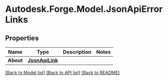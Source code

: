 # Autodesk.Forge.Model.JsonApiErrorLinks
## Properties

Name | Type | Description | Notes
------------ | ------------- | ------------- | -------------
**About** | [**JsonApiLink**](JsonApiLink.md) |  | 

[[Back to Model list]](../README.md#documentation-for-models) [[Back to API list]](../README.md#documentation-for-api-endpoints) [[Back to README]](../README.md)

